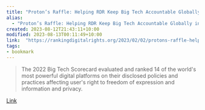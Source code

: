 ```yaml
---
title: "Proton’s Raffle: Helping RDR Keep Big Tech Accountable Globally in 2023"
alias:
  - "Proton’s Raffle: Helping RDR Keep Big Tech Accountable Globally in 2023"
created: 2023-08-12T21:43:11+10:00
modified: 2023-08-13T00:11:49+10:00
link:  "https://rankingdigitalrights.org/2023/02/02/protons-raffle-helping-rdr-keep-big-tech-accountable-globally-in-2023/"
tags:
- bookmark
---
```


> The 2022 Big Tech Scorecard evaluated and ranked 14 of the world's most powerful digital platforms on their disclosed policies and practices affecting user's right to freedom of expression and information and privacy.

[Link](https://rankingdigitalrights.org/2023/02/02/protons-raffle-helping-rdr-keep-big-tech-accountable-globally-in-2023/)
